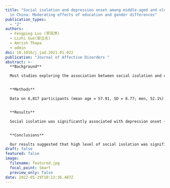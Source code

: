 ```yaml
---
title: "Social isolation and depression onset among middle-aged and older adults
  in China: Moderating effects of education and gender differences"
publication_types:
  - "2"
authors:
  - Fengping Luo (罗凤萍)
  - Lizhi Guo(郭立志)
  - Amrish Thapa
  - admin
doi: 10.1016/j.jad.2021.01.022
publication: "Journal of Affective Disorders "
abstract: >-
  **Background**

  Most studies exploring the association between social isolation and depression tend to focus on Western countries. The primary aim of this longitudinal study was to examine the association between social isolation and depression onset among middle-aged and older adults in China. 


  **Methods**

  Data on 6,817 participants (mean age = 57.91, SD = 8.77; men, 52.1%) from the first and fourth waves of the China Health and Retirement Longitudinal Study (CHARLS) were analyzed. Binary logistic regressions were used to evaluate the association between social isolation and depression onset. The moderating effects of socioeconomic status (education) and gender differences were also examined. 


  **Results**

  Social isolation was significantly associated with depression onset (OR = 1.24, 95% CI = 1.10-1.41). Compared to men with lower education (OR = 0.97, 95% CI = 0.77-1.23), those with higher education (OR = 1.91, 95% CI = 1.40-2.60) exhibited a greater association between social isolation and depression onset. Moderating effect of education was not found for women. Limitations : Depression were self-reported, which might be less reliable than clinical interview. 


  **Conclusions**

  Our results suggested that high level of social isolation was significantly associated with a higher incidence of depression among middle-aged and older adults in China. Education played a moderating role in this association for men rather than women.
draft: false
featured: false
image:
  filename: featured.jpg
  focal_point: Smart
  preview_only: false
date: 2022-05-29T10:13:36.487Z
---
```


